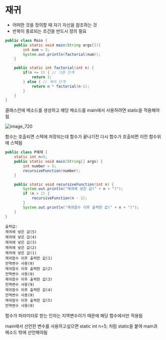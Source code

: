 
# 재귀
* 어떠한 것을 정의할 때 자기 자신을 참조하는 것
* 반복이 종료되는 조건을 반드시 정의 필요



```java
public class Main {
    public static void main(String args[]){
        int num = 3;
        System.out.println(factorial(num));
    }

    public static int factorial(int n) {
        if(n <= 1) { // 기본 단계
            return 1;
        } else { // 재귀 단계
            return n * factorial(n-1);
        }
    }
}
```
클래스안에 메소드를 생성하고 해당 메소드를 main에서 사용하려면 static을 적용해야됨

![image_720](https://github.com/user-attachments/assets/1f142a41-e8fa-41c9-8e37-19439ba96e42)

함수는 호출되면 스택에 저장되는데 함수가 끝나기전 다시 함수가 호출되면 이전 함수위에 스택됨


```java
public class P예제 {
    static int n=5; 
    public static void main(String[] args) {
        int number = 5;
        recursiveFunction(number);
    }

    public static void recursiveFunction(int n) {
        System.out.println("재귀에 넣은 값(" + n + ")");
        if (n > 1) {
            recursiveFunction(n - 1);
        }
        System.out.println("재귀함수 이후 출력한 값(" + n + ")");
    }
}
```

```
출력값:
재귀에 넣은 값(5)
재귀에 넣은 값(4)
재귀에 넣은 값(3)
재귀에 넣은 값(2)
재귀에 넣은 값(1)
재귀함수 이후 출력한 값(1)
전역변수 사용(9)
재귀함수 이후 출력한 값(2)
전역변수 사용(9)
재귀함수 이후 출력한 값(3)
전역변수 사용(9)
재귀함수 이후 출력한 값(4)
전역변수 사용(9)
재귀함수 이후 출력한 값(5)
전역변수 사용(9)
```
함수가 파라미터로 받는 인자는 지역변수이기 때문에 해당 함수에서만 적용됨

main에서 선언한 변수를 사용하고싶으면 static int n=5; 처럼
static을 붙여 main과 메소드 밖에 선언해야됨

